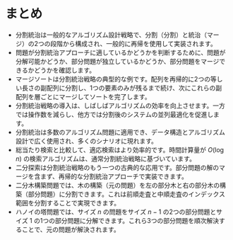# まとめ

- 分割統治は一般的なアルゴリズム設計戦略で、分割（分割）と統治（マージ）の2つの段階から構成され、一般的に再帰を使用して実装されます。
- 問題が分割統治アプローチに適しているかどうかを判断するために、問題が分解可能かどうか、部分問題が独立しているかどうか、部分問題をマージできるかどうかを確認します。
- マージソートは分割統治戦略の典型的な例です。配列を再帰的に2つの等しい長さの副配列に分割し、1つの要素のみが残るまで続け、次にこれらの副配列を層ごとにマージしてソートを完了します。
- 分割統治戦略の導入は、しばしばアルゴリズムの効率を向上させます。一方では操作数を減らし、他方では分割後のシステムの並列最適化を促進します。
- 分割統治は多数のアルゴリズム問題に適用でき、データ構造とアルゴリズム設計で広く使用され、多くのシナリオに現れます。
- 総当たり検索と比較して、適応検索はより効率的です。時間計算量が $O(\log n)$ の検索アルゴリズムは、通常分割統治戦略に基づいています。
- 二分探索は分割統治戦略のもう一つの古典的な応用です。部分問題の解のマージを含まず、再帰的な分割統治アプローチで実装できます。
- 二分木構築問題では、木の構築（元の問題）を左の部分木と右の部分木の構築（部分問題）に分割できます。これは前順走査と中順走査のインデックス範囲を分割することで実現できます。
- ハノイの塔問題では、サイズ $n$ の問題をサイズ $n-1$ の2つの部分問題とサイズ $1$ の1つの部分問題に分解できます。これら3つの部分問題を順次解決することで、元の問題が解決されます。
